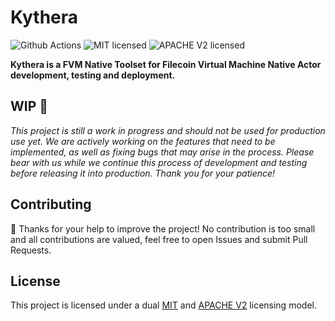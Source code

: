 # Kythera

![Github Actions][gha-badge]
![MIT licensed][mit-badge]
![APACHE V2 licensed][apache-badge]

[gha-badge]: https://img.shields.io/github/actions/workflow/status/polyphene/kythera/ci.yml?branch=master
[mit-badge]: https://img.shields.io/badge/license-MIT-blue.svg
[apache-badge]: https://img.shields.io/badge/license-APACHE_V2-blue.svg

**Kythera is a FVM Native Toolset for Filecoin Virtual Machine Native Actor development, testing and deployment.**


## WIP :construction:

*This project is still a work in progress and should not be used for production use yet. We are actively working on the features that need to be implemented, as well as fixing bugs that may arise in the process. Please bear with us while we continue this process of development and testing before releasing it into production. Thank you for your patience!*

## Contributing

:rocket: Thanks for your help to improve the project!
No contribution is too small and all contributions are valued, feel free to open Issues and submit Pull Requests.

## License

This project is licensed under a dual [MIT](LICENSE-MIT.txt) and [APACHE V2](LICENSE-APACHE.txt) licensing model.

